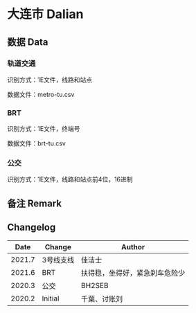 # 大连市 Dalian

## 数据 Data

### 轨道交通

识别方式：1E文件，线路和站点

数据文件：metro-tu.csv

### BRT

识别方式：1E文件，终端号

数据文件：brt-tu.csv

### 公交

识别方式：1E文件，线路和站点前4位，16进制

## 备注 Remark

## Changelog

Date | Change | Author
-----|--------|-------
2021.7 | 3号线支线 | 佳洁士
2021.6 | BRT | 扶得稳，坐得好，紧急刹车危险少
2020.3 | 公交 | BH2SEB
2020.2 | Initial | 千葉、讨账刘

